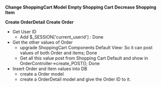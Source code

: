 **Change ShoppingCart Model**
**Empty Shopping Cart**
**Decrease Shopping Item**

**Create OrderDetail**
**Create Order**
- Get User ID
    - Add $_SESSION['current_userid'] : Done
- Get the other values of Order
    - upgrade ShoppingCart Components Default View: So it can post values of both Order and items; Done
    - Get all this value post from Shopping Cart Default and show in OrderController->create_POST(); Done
- Insert Order and Item values into DB
    - create a Order model
    - create a OrderDetail model and give the Order ID to it.
